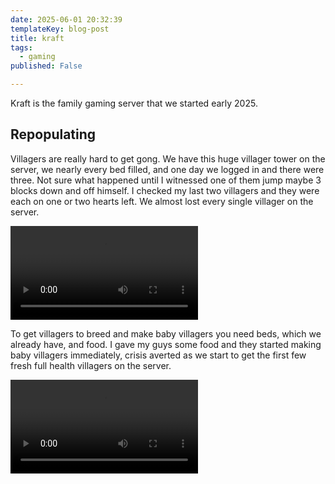 ```yaml
---
date: 2025-06-01 20:32:39
templateKey: blog-post
title: kraft
tags:
  - gaming
published: False

---
```


Kraft is the family gaming server that we started early 2025.

## Repopulating

Villagers are really hard to get gong.  We have this huge villager tower on the
server, we nearly every bed filled, and one day we logged in and there were
three.  Not sure what happened until I witnessed one of them jump maybe 3
blocks down and off himself.  I checked my last two villagers and they were
each on one or two hearts left.  We almost lost every single villager on the
server.

![villager-tower-needs-repopulated.mp4](https://dropper.wayl.one/api/file/5c160226-1018-4b07-b3a2-a50588006c17.mp4)

To get villagers to breed and make baby villagers you need beds, which we
already have, and food.  I gave my guys some food and they started making baby
villagers immediately, crisis averted as we start to get the first few fresh
full health villagers on the server.

![repopulatingv4.mp4](https://dropper.wayl.one/api/file/9f618595-f998-4ba7-a925-92c282607a1b.mp4)
